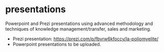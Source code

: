 # presentations

Powerpoint and Prezi presentations using advanced methodology and techniques of knowledge management/transfer, sales and marketing.

- Prezi presentation: https://prezi.com/p/fbvrw6kfoccy/la-poliomyelite/
- Powerpoint presentations to be uploaded.
